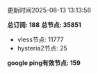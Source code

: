 更新时间2025-08-13 13:13:56

**总订阅: 188**
**总节点: 35851**
- vless节点: 11777
- hysteria2节点: 25

**google ping有效节点: 159**
